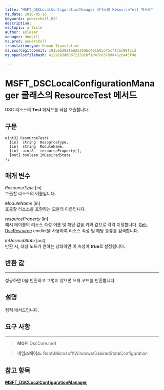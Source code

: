 ```yaml
---
title: "MSFT_DSCLocalConfigurationManager 클래스의 ResourceTest 메서드"
ms.date: 2016-05-16
keywords: powershell,DSC
description: 
ms.topic: article
author: eslesar
manager: dongill
ms.prod: powershell
translationtype: Human Translation
ms.sourcegitcommit: c915ebd021ed20209bc491505d45cff2ac89f21d
ms.openlocfilehash: 4129c83dd0b72159cbf1d47c037b9d462ca45f0e

---
```



# MSFT_DSCLocalConfigurationManager 클래스의 ResourceTest 메서드

DSC 리소스의 **Test** 메서드를 직접 호출합니다.

구문
------

```mof
uint32 ResourceTest(
  [in]  string  ResourceType,
  [in]  string  ModuleName,
  [in]  uint8   resourceProperty[],
  [out] boolean InDesiredState
);
```

매개 변수
----------

*ResourceType* \[in\]  
호출할 리소스의 이름입니다.

*ModuleName* \[in\]  
호출할 리소스를 포함하는 모듈의 이름입니다.

*resourceProperty* \[in\]  
해시 테이블의 리소스 속성 이름 및 해당 값을 키와 값으로 각각 지정합니다. [Get-DscResource](https://technet.microsoft.com/en-us/library/dn521625.aspx) cmdlet을 사용하여 리소스 속성 및 해당 종류를 검색합니다.

*InDesiredState* \[out\]  
반환 시, 대상 노드가 원하는 상태이면 이 속성이 **true**로 설정됩니다.

## 반환 값
------------

성공하면 0을 반환하고 그렇지 않으면 오류 코드를 반환합니다.

## 설명

정적 메서드입니다.

## 요구 사항
------------
>**MOF:** DscCore.mof

>**네임스페이스**: Root\Microsoft\Windows\DesiredStateConfiguration


## 참고 항목


[**MSFT_DSCLocalConfigurationManager**](msft-dsclocalconfigurationmanager.md)


 

 






<!--HONumber=Aug16_HO3-->


